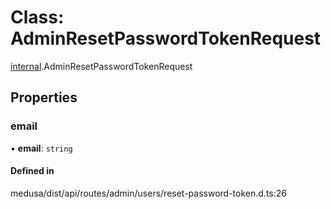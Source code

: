 # Class: AdminResetPasswordTokenRequest

[internal](../modules/internal-27.md).AdminResetPasswordTokenRequest

## Properties

### email

• **email**: `string`

#### Defined in

medusa/dist/api/routes/admin/users/reset-password-token.d.ts:26

